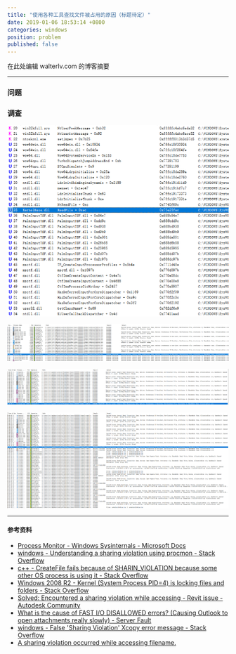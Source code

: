 ```yaml
---
title: "使用各种工具查找文件被占用的原因（标题待定）"
date: 2019-01-06 18:53:14 +0800
categories: windows
position: problem
published: false
---
```


在此处编辑 walterlv.com 的博客摘要

---

<div id="toc"></div>

### 问题



### 调查

![输入法模块在进程中的调用堆栈](/static/posts/2019-01-04-10-12-22.png)

![出现 SHARING VIOLATION 错误 1](/static/posts/2019-01-04-10-13-01.png)

![出现 SHARING VIOLATION 错误 2](/static/posts/2019-01-04-10-14-31.png)

![在出现 SHARING VIOLATION 错误之后的更多错误](/static/posts/2019-01-04-10-14-58.png)


---

#### 参考资料

- [Process Monitor - Windows Sysinternals - Microsoft Docs](https://docs.microsoft.com/en-us/sysinternals/downloads/procmon)
- [windows - Understanding a sharing violation using procmon - Stack Overflow](https://stackoverflow.com/questions/39208073/understanding-a-sharing-violation-using-procmon)
- [c++ - CreateFile fails because of SHARIN_VIOLATION because some other OS process is using it - Stack Overflow](https://stackoverflow.com/questions/52813820/createfile-fails-because-of-sharin-violation-because-some-other-os-process-is-us)
- [Windows 2008 R2 - Kernel (System Process PID=4) is locking files and folders - Stack Overflow](https://stackoverflow.com/questions/4378192/windows-2008-r2-kernel-system-process-pid-4-is-locking-files-and-folders)
- [Solved: Encountered a sharing violation while accessing - Revit issue - Autodesk Community](https://forums.autodesk.com/t5/revit-mep-forum/encountered-a-sharing-violation-while-accessing-revit-issue/td-p/5847295)
- [What is the cause of FAST I/O DISALLOWED errors? (Causing Outlook to open attachments really slowly) - Server Fault](https://serverfault.com/questions/104966/what-is-the-cause-of-fast-i-o-disallowed-errors-causing-outlook-to-open-attach)
- [windows - False 'Sharing Violation' Xcopy error message - Stack Overflow](https://stackoverflow.com/questions/20154980/false-sharing-violation-xcopy-error-message)
- [A sharing violation occurred while accessing filename.](https://msdn.microsoft.com/en-us/library/ms831574.aspx?f=255&MSPPError=-2147217396)
